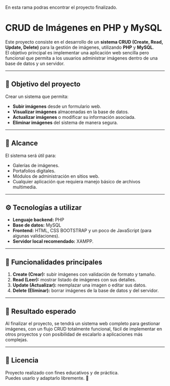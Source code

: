 En esta rama podras encontrar el proyecto finalizado.
# CRUD de Imágenes en PHP y MySQL

Este proyecto consiste en el desarrollo de un **sistema CRUD (Create, Read, Update, Delete)** para la gestión de imágenes, utilizando **PHP** y **MySQL**.  
El objetivo principal es implementar una aplicación web sencilla pero funcional que permita a los usuarios administrar imágenes dentro de una base de datos y un servidor.

---

## 🎯 Objetivo del proyecto

Crear un sistema que permita:

- **Subir imágenes** desde un formulario web.
- **Visualizar imágenes** almacenadas en la base de datos.
- **Actualizar imágenes** o modificar su información asociada.
- **Eliminar imágenes** del sistema de manera segura.

---

## 🧩 Alcance

El sistema será útil para:

- Galerías de imágenes.  
- Portafolios digitales.  
- Módulos de administración en sitios web.  
- Cualquier aplicación que requiera manejo básico de archivos multimedia.

---

## ⚙️ Tecnologías a utilizar

- **Lenguaje backend:** PHP  
- **Base de datos:** MySQL  
- **Frontend:** HTML, CSS BOOTSTRAP y un poco de JavaScript (para algunas validaciones).  
- **Servidor local recomendado:** XAMPP.  

---

## 📌 Funcionalidades principales

1. **Create (Crear):** subir imágenes con validación de formato y tamaño.  
2. **Read (Leer):** mostrar listado de imágenes con sus detalles.  
3. **Update (Actualizar):** reemplazar una imagen o editar sus datos.  
4. **Delete (Eliminar):** borrar imágenes de la base de datos y del servidor.  

---

## 🚀 Resultado esperado

Al finalizar el proyecto, se tendrá un sistema web completo para gestionar imágenes, con un flujo CRUD totalmente funcional, fácil de implementar en otros proyectos y con posibilidad de escalarlo a aplicaciones más complejas.

---

## 📜 Licencia

Proyecto realizado con fines educativos y de práctica.  
Puedes usarlo y adaptarlo libremente. 🎉
